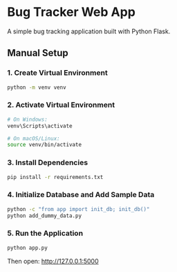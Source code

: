 # Bug Tracker Web App

A simple bug tracking application built with Python Flask.

## Manual Setup

### 1. Create Virtual Environment
```bash
python -m venv venv
```

### 2. Activate Virtual Environment
```bash
# On Windows:
venv\Scripts\activate

# On macOS/Linux:
source venv/bin/activate
```

### 3. Install Dependencies
```bash
pip install -r requirements.txt
```

### 4. Initialize Database and Add Sample Data
```bash
python -c "from app import init_db; init_db()"
python add_dummy_data.py
```

### 5. Run the Application
```bash
python app.py
```

Then open: http://127.0.0.1:5000